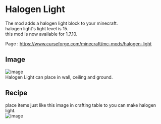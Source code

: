 # Halogen Light
The mod adds a halogen light block to your minecraft.  
halogen light's light level is 15.  
this mod is now available for 1.7.10.

Page : https://www.curseforge.com/minecraft/mc-mods/halogen-light

## Image 

![image](https://user-images.githubusercontent.com/51872161/132948034-5ddb53d8-5df7-4f02-a81c-34161b5c9c6b.png)  
Halogen Light can place in wall, ceiling and ground. 

## Recipe
place items just like this image in crafting table to you can make halogen light.  
![image](https://user-images.githubusercontent.com/51872161/132688052-52cac89d-b69f-4754-a948-d69249a9112a.png)  

